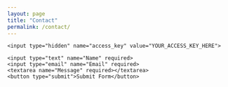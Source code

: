 ```yaml
---
layout: page
title: "Contact"
permalink: /contact/
---
```


<form action="https://api.web3forms.com/submit" method="POST">

    <input type="hidden" name="access_key" value="YOUR_ACCESS_KEY_HERE">

    <input type="text" name="Name" required>
    <input type="email" name="Email" required>
    <textarea name="Message" required></textarea>
    <button type="submit">Submit Form</button>

</form>
